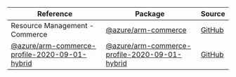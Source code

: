 | Reference | Package | Source |
|---|---|---|
|Resource Management - Commerce|[@azure/arm-commerce](https://www.npmjs.com/package/@azure/arm-commerce)|[GitHub](https://github.com/Azure/azure-sdk-for-js/blob/main/)|
|[@azure/arm-commerce-profile-2020-09-01-hybrid](arm-commerce-profile-2020-09-01-hybrid-readme.md)|[@azure/arm-commerce-profile-2020-09-01-hybrid](https://www.npmjs.com/package/@azure/arm-commerce-profile-2020-09-01-hybrid)|[GitHub](https://github.com/Azure/azure-sdk-for-js/blob/main/sdk/commerce/arm-commerce-profile-2020-09-01-hybrid)|
